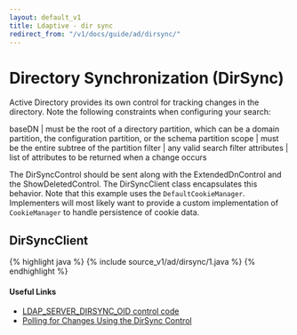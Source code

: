 ```yaml
---
layout: default_v1
title: Ldaptive - dir sync
redirect_from: "/v1/docs/guide/ad/dirsync/"
---
```


# Directory Synchronization (DirSync)

Active Directory provides its own control for tracking changes in the directory. Note the following constraints when configuring your search:

baseDN | must be the root of a directory partition, which can be a domain partition, the configuration partition, or the schema partition
scope | must be the entire subtree of the partition
filter | any valid search filter
attributes | list of attributes to be returned when a change occurs

The DirSyncControl should be sent along with the ExtendedDnControl and the ShowDeletedControl. The DirSyncClient class encapsulates this behavior. Note that this example uses the `DefaultCookieManager`. Implementers will most likely want to provide a custom implementation of `CookieManager` to handle persistence of cookie data.

## DirSyncClient

{% highlight java %}
{% include source_v1/ad/dirsync/1.java %}
{% endhighlight %}

#### Useful Links

- [LDAP_SERVER_DIRSYNC_OID control code](http://msdn.microsoft.com/en-us/library/windows/desktop/aa366978(v=vs.85).aspx)
- [Polling for Changes Using the DirSync Control](http://msdn.microsoft.com/en-us/library/windows/desktop/ms677626(v=vs.85).aspx)
